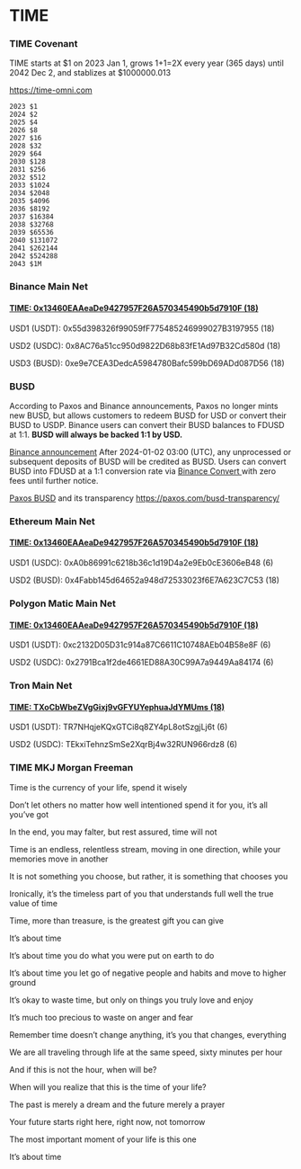 # TIME

### TIME Covenant
  
TIME starts at $1 on 2023 Jan 1, grows 1+1=2X every year (365 days) until 2042 Dec 2, and stablizes at $1000000.013

https://time-omni.com

~~~
2023 $1
2024 $2
2025 $4
2026 $8
2027 $16
2028 $32
2029 $64
2030 $128
2031 $256
2032 $512
2033 $1024
2034 $2048
2035 $4096
2036 $8192
2037 $16384
2038 $32768
2039 $65536
2040 $131072
2041 $262144
2042 $524288
2043 $1M
~~~

### Binance Main Net

#### [TIME: 0x13460EAAeaDe9427957F26A570345490b5d7910F (18)](https://bscscan.com/address/0x13460eaaeade9427957f26a570345490b5d7910f)

USD1 (USDT): 0x55d398326f99059fF775485246999027B3197955 (18)  

USD2 (USDC): 0x8AC76a51cc950d9822D68b83fE1Ad97B32Cd580d (18)  

USD3 (BUSD): 0xe9e7CEA3DedcA5984780Bafc599bD69ADd087D56 (18) 

### BUSD

According to Paxos and Binance announcements, Paxos no longer mints new BUSD, but allows customers to redeem BUSD for USD or convert their BUSD to USDP. Binance users can convert their BUSD balances to FDUSD at 1:1. **BUSD will always be backed 1:1 by USD.**

[Binance announcement](https://www.binance.com/en/support/announcement/notice-regarding-the-removal-of-busd-and-conversion-of-busd-to-fdusd-1c98ce7bb464422dbbaeda7066ae445b)
After 2024-01-02 03:00 (UTC), any unprocessed or subsequent deposits of BUSD will be credited as BUSD. Users can convert BUSD into FDUSD at a 1:1 conversion rate via [Binance Convert ](https://www.binance.com/en/convert/BUSD/FDUSD) with zero fees until further notice.

[Paxos BUSD](https://paxos.com/busd/) and its transparency https://paxos.com/busd-transparency/


### Ethereum Main Net

#### [TIME: 0x13460EAAeaDe9427957F26A570345490b5d7910F (18)](https://etherscan.io/address/0x13460eaaeade9427957f26a570345490b5d7910f)


USD1 (USDC): 0xA0b86991c6218b36c1d19D4a2e9Eb0cE3606eB48 (6)  

USD2 (BUSD): 0x4Fabb145d64652a948d72533023f6E7A623C7C53 (18)  

### Polygon Matic Main Net

#### [TIME: 0x13460EAAeaDe9427957F26A570345490b5d7910F (18)](https://polygonscan.com/address/0x13460EAAeaDe9427957F26A570345490b5d7910F)


USD1 (USDT): 0xc2132D05D31c914a87C6611C10748AEb04B58e8F (6)  

USD2 (USDC): 0x2791Bca1f2de4661ED88A30C99A7a9449Aa84174 (6)  


### Tron Main Net

#### [TIME: TXoCbWbeZVgGixj9vGFYUYephuaJdYMUms (18)](https://tronscan.org/#/contract/TXoCbWbeZVgGixj9vGFYUYephuaJdYMUms)


USD1 (USDT): TR7NHqjeKQxGTCi8q8ZY4pL8otSzgjLj6t (6)  

USD2 (USDC): TEkxiTehnzSmSe2XqrBj4w32RUN966rdz8 (6)  

### TIME MKJ Morgan Freeman
Time is the currency of your life, spend it wisely

Don’t let others no matter how well intentioned spend it for you, it’s all you’ve got

In the end, you may falter, but rest assured, time will not

Time is an endless, relentless stream, moving in one direction, while your memories move in another

It is not something you choose, but rather, it is something that chooses you

Ironically, it’s the timeless part of you that understands full well the true value of time

Time, more than treasure, is the greatest gift you can give

It’s about time

It’s about time you do what you were put on earth to do

It’s about time you let go of negative people and habits and move to higher ground

It’s okay to waste time, but only on things you truly love and enjoy

It’s much too precious to waste on anger and fear

Remember time doesn’t change anything, it’s you that changes, everything

We are all traveling through life at the same speed, sixty minutes per hour

And if this is not the hour, when will be?

When will you realize that this is the time of your life?

The past is merely a dream and the future merely a prayer

Your future starts right here, right now, not tomorrow

The most important moment of your life is this one

It’s about time
